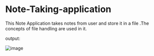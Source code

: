# Note-Taking-application
This Note Application takes notes from user and store it in a file .The concepts of file handling are used in it.

output:

![image](https://user-images.githubusercontent.com/64760966/126651711-0a076319-8df2-4100-89f9-55b8220c3146.png)
